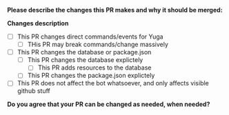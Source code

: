 **Please describe the changes this PR makes and why it should be merged:**


**Changes description**  
- [ ] This PR changes direct commands/events for Yuga
  - [ ] THis PR may break commands/change massively

- [ ] This PR changes the database or package.json
  - [ ] This PR changes the database explictely
    - [ ] This PR adds resources to the database
  - [ ] This PR changes the package.json explictely 

- [ ] This PR does not affect the bot whatsoever, and only affects visible github stuff

**Do you agree that your PR can be changed as needed, when needed?**
